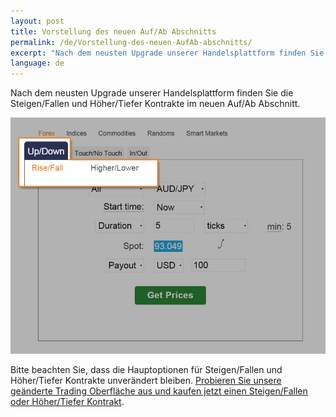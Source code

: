 ```yaml
---
layout: post
title: Vorstellung des neuen Auf/Ab Abschnitts
permalink: /de/Vorstellung-des-neuen-AufAb-abschnitts/
excerpt: "Nach dem neusten Upgrade unserer Handelsplattform finden Sie die Steigen/Fallen und Höher/Tiefer Kontrakte im neuen Auf/Ab Abschnitt..."
language: de  
---
```


Nach dem neusten Upgrade unserer Handelsplattform finden Sie die Steigen/Fallen und Höher/Tiefer Kontrakte im neuen Auf/Ab Abschnitt.

![](/images/rise-fall.jpg)

Bitte beachten Sie, dass die Hauptoptionen für Steigen/Fallen und Höher/Tiefer Kontrakte unverändert bleiben. [Probieren Sie unsere geänderte Trading Oberfläche aus und kaufen jetzt einen Steigen/Fallen oder Höher/Tiefer Kontrakt](https://www.binary.com/c/trade.cgi?market=forex&time=5m&form_name=risefall&expiry_type=duration&amount_type=payout&H=S0P&currency=USD&underlying_symbol=frxAUDJPY&amount=100&date_start=now&type=CALL&l=DE&utm_medium=social&utm_source=blog&utm_content=whatsnew&utm_campaign=whatsnew).
